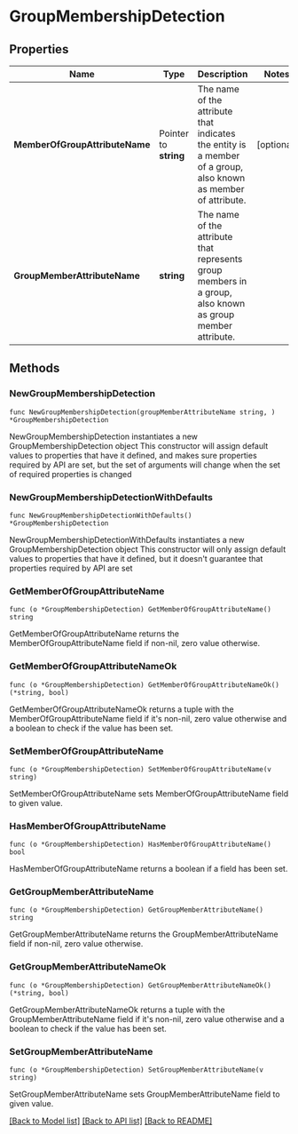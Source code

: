 # GroupMembershipDetection

## Properties

Name | Type | Description | Notes
------------ | ------------- | ------------- | -------------
**MemberOfGroupAttributeName** | Pointer to **string** | The name of the attribute that indicates the entity is a member of a group, also known as member of attribute. | [optional] 
**GroupMemberAttributeName** | **string** | The name of the attribute that represents group members in a group, also known as group member attribute. | 

## Methods

### NewGroupMembershipDetection

`func NewGroupMembershipDetection(groupMemberAttributeName string, ) *GroupMembershipDetection`

NewGroupMembershipDetection instantiates a new GroupMembershipDetection object
This constructor will assign default values to properties that have it defined,
and makes sure properties required by API are set, but the set of arguments
will change when the set of required properties is changed

### NewGroupMembershipDetectionWithDefaults

`func NewGroupMembershipDetectionWithDefaults() *GroupMembershipDetection`

NewGroupMembershipDetectionWithDefaults instantiates a new GroupMembershipDetection object
This constructor will only assign default values to properties that have it defined,
but it doesn't guarantee that properties required by API are set

### GetMemberOfGroupAttributeName

`func (o *GroupMembershipDetection) GetMemberOfGroupAttributeName() string`

GetMemberOfGroupAttributeName returns the MemberOfGroupAttributeName field if non-nil, zero value otherwise.

### GetMemberOfGroupAttributeNameOk

`func (o *GroupMembershipDetection) GetMemberOfGroupAttributeNameOk() (*string, bool)`

GetMemberOfGroupAttributeNameOk returns a tuple with the MemberOfGroupAttributeName field if it's non-nil, zero value otherwise
and a boolean to check if the value has been set.

### SetMemberOfGroupAttributeName

`func (o *GroupMembershipDetection) SetMemberOfGroupAttributeName(v string)`

SetMemberOfGroupAttributeName sets MemberOfGroupAttributeName field to given value.

### HasMemberOfGroupAttributeName

`func (o *GroupMembershipDetection) HasMemberOfGroupAttributeName() bool`

HasMemberOfGroupAttributeName returns a boolean if a field has been set.

### GetGroupMemberAttributeName

`func (o *GroupMembershipDetection) GetGroupMemberAttributeName() string`

GetGroupMemberAttributeName returns the GroupMemberAttributeName field if non-nil, zero value otherwise.

### GetGroupMemberAttributeNameOk

`func (o *GroupMembershipDetection) GetGroupMemberAttributeNameOk() (*string, bool)`

GetGroupMemberAttributeNameOk returns a tuple with the GroupMemberAttributeName field if it's non-nil, zero value otherwise
and a boolean to check if the value has been set.

### SetGroupMemberAttributeName

`func (o *GroupMembershipDetection) SetGroupMemberAttributeName(v string)`

SetGroupMemberAttributeName sets GroupMemberAttributeName field to given value.



[[Back to Model list]](../README.md#documentation-for-models) [[Back to API list]](../README.md#documentation-for-api-endpoints) [[Back to README]](../README.md)


